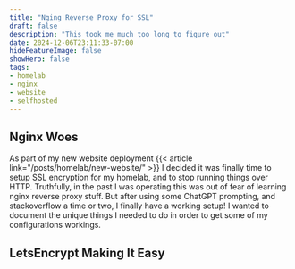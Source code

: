 ```yaml
---
title: "Nging Reverse Proxy for SSL"
draft: false
description: "This took me much too long to figure out"
date: 2024-12-06T23:11:33-07:00
hideFeatureImage: false
showHero: false
tags:
- homelab
- nginx
- website
- selfhosted
---
```

## Nginx Woes

As part of my new website deployment
{{< article link="/posts/homelab/new-website/" >}}
I decided it was finally time to setup SSL encryption for my homelab, and to stop running things over HTTP. Truthfully, in the past I was operating this was out of fear of learning nginx reverse proxy stuff. But after using some ChatGPT prompting, and stackoverflow a time or two, I finally have a working setup! I wanted to document the unique things I needed to do in order to get some of my configurations workings.

## LetsEncrypt Making It Easy